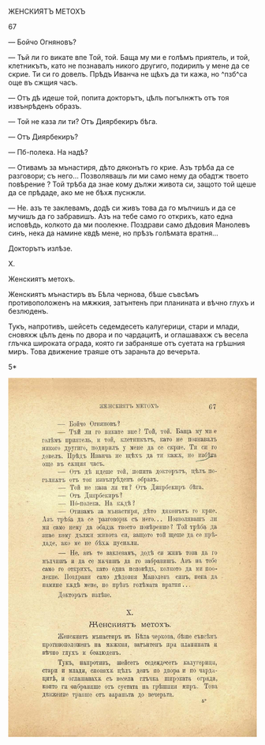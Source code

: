 ﻿ЖЕНСКИЯТЪ МЕТОХЪ

67

— Бойчо Огняновъ?

— Тъй ли го викате впе Той, той. Баща му ми е голѣмъ приятель, и той, клетникътъ, като не познавалъ никого другиго, подирилъ у мене да се скрие. Ти си го довелъ. Прѣдъ Иванча не щѣхъ да ти кажа, но ^пзб^са още въ сжщия часъ.

— Отъ дѣ идеше той, попита докторътъ, цѣлъ погълнжтъ отъ тоя извънрѣденъ образъ.

— Той не каза ли ти? Отъ Диярбекиръ бѣга.

— Отъ Диярбекиръ?

— Пб-полека. На надѣ?

— Отивамъ за мънастиря, дѣто дяконътъ го крие. Азъ трѣба да се разговори; съ него... Позволявашъ ли ми само нему да обадтж твоето повѣрение ? Той трѣба да знае кому дължи живота си, защото той щеше да се прѣдаде, ако ме не бѣхѫ пуснжли.

— Не. азъ те заклевамъ, додѣ си живъ това да го мълчишъ и да се мучишъ да го забравишъ. Азъ на тебе само го открихъ, като една исповѣдь, колкото да ми поолекне. Поздрави само дѣдовия Манолевъ синъ, нека да намине квдѣ мене, но прѣзъ голѣмата вратня...

Докторътъ излѣзе.

X.

Женскиятъ метохъ.

Женскиятъ мънастиръ въ Бѣла чернова, бѣше съвсѣмъ противоположенъ на мѫжкия, затънтенъ при планината и вѣчно глухъ и безлюденъ.

Тукъ, напротивъ, шейсеть седемдесеть калугерици, стари и млади, сновяхж цѣлъ день по двора и по чардацитѣ, и оглашавахж съ весела глъчка широката ограда, която ги забраняше отъ суетата на грѣшния миръ. Това движение траяше отъ зараньта до вечерьта.

5*

![original](../images/080.jpg)

